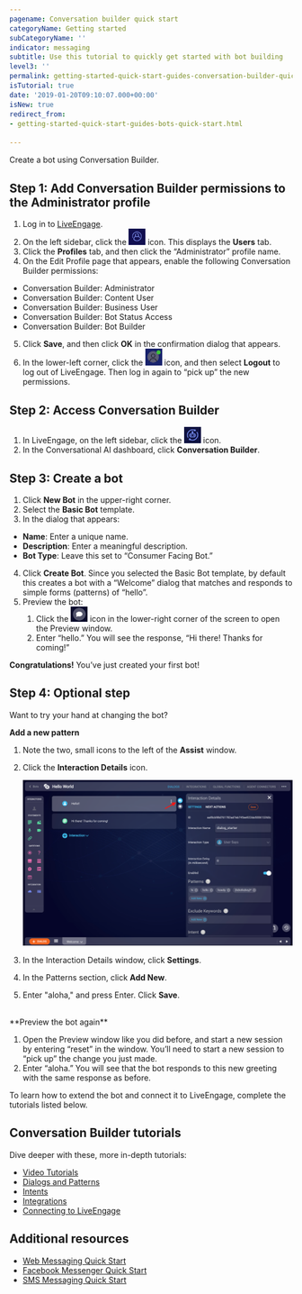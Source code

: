 ```yaml
---
pagename: Conversation builder quick start
categoryName: Getting started
subCategoryName: ''
indicator: messaging
subtitle: Use this tutorial to quickly get started with bot building
level3: ''
permalink: getting-started-quick-start-guides-conversation-builder-quick-start.html
isTutorial: true
date: '2019-01-20T09:10:07.000+00:00'
isNew: true
redirect_from:
- getting-started-quick-start-guides-bots-quick-start.html

---
```

Create a bot using Conversation Builder.

## Step 1: Add Conversation Builder permissions to the Administrator profile

1. Log in to [LiveEngage](https://authentication.liveperson.net/).
2. On the left sidebar, click the <img style="width:30px" src="img/icon_users.png"> icon. This displays the **Users** tab.
3. Click the **Profiles** tab, and then click the “Administrator” profile name.
4. On the Edit Profile page that appears, enable the following Conversation Builder permissions:
  - Conversation Builder: Administrator
  - Conversation Builder: Content User
  - Conversation Builder: Business User
  - Conversation Builder: Bot Status Access
  - Conversation Builder: Bot Builder
5. Click **Save**, and then click **OK** in the confirmation dialog that appears.
6. In the lower-left corner, click the <img style="width:30px" src="img/icon_person.png"> icon, and then select **Logout** to log out of LiveEngage. Then log in again to “pick up” the new permissions.

## Step 2: Access Conversation Builder

1. In LiveEngage, on the left sidebar, click the <img style="width:30px" src="img/icon_cb.png"> icon.
2. In the Conversational AI dashboard, click **Conversation Builder**.

## Step 3: Create a bot

1. Click **New Bot** in the upper-right corner.
2. Select the **Basic Bot** template.
3. In the dialog that appears:
  - **Name**: Enter a unique name.
  - **Description**: Enter a meaningful description.
  - **Bot Type**: Leave this set to “Consumer Facing Bot.”
4. Click **Create Bot**. Since you selected the Basic Bot template, by default this creates a bot with a “Welcome” dialog that matches and responds to simple forms (patterns) of “hello”.
5. Preview the bot:
    1. Click the <img style="width:30px" src="img/icon_preview.png"> icon in the lower-right corner of the screen to open the Preview window.
    2. Enter “hello.” You will see the response, “Hi there! Thanks for coming!”

**Congratulations!** You’ve just created your first bot!

## Step 4: Optional step

Want to try your hand at changing the bot?

**Add a new pattern**
1. Note the two, small icons to the left of the **Assist** window.
2. Click the **Interaction Details** icon.

    <img class="fancyimage" style="width:950px" src="img/cb_window.png">

3. In the Interaction Details window, click **Settings**.
4. In the Patterns section, click **Add New**.
5. Enter "aloha," and press Enter. Click **Save**.

<br>
**Preview the bot again**

1. Open the Preview window like you did before, and start a new session by entering “reset” in the window. You’ll need to start a new session to “pick up” the change you just made.
2. Enter “aloha.” You will see that the bot responds to this new greeting with the same response as before.

To learn how to extend the bot and connect it to LiveEngage, complete the tutorials listed below.

## Conversation Builder tutorials

Dive deeper with these, more in-depth tutorials:

* [Video Tutorials](https://developers.liveperson.com/conversation-builder-getting-started-0-video-tutorials.html)
* [Dialogs and Patterns](https://developers.liveperson.com/conversation-builder-getting-started-1-dialogs-and-patterns.html)
* [Intents](https://developers.liveperson.com/conversation-builder-getting-started-2-intents.html)
* [Integrations](https://developers.liveperson.com/conversation-builder-getting-started-3-integrations.html)
* [Connecting to LiveEngage](https://developers.liveperson.com/conversation-builder-getting-started-4-connect-to-liveengage.html)

## Additional resources

* [Web Messaging Quick Start](https://knowledge.liveperson.com/getting-started-quick-start-guides-messaging-quick-start.html)
* [Facebook Messenger Quick Start](https://knowledge.liveperson.com/getting-started-quick-start-guides-facebook-messenger-quick-start.html)
* [SMS Messaging Quick Start](https://knowledge.liveperson.com/getting-started-quick-start-guides-twilio-sms-quick-start.html)